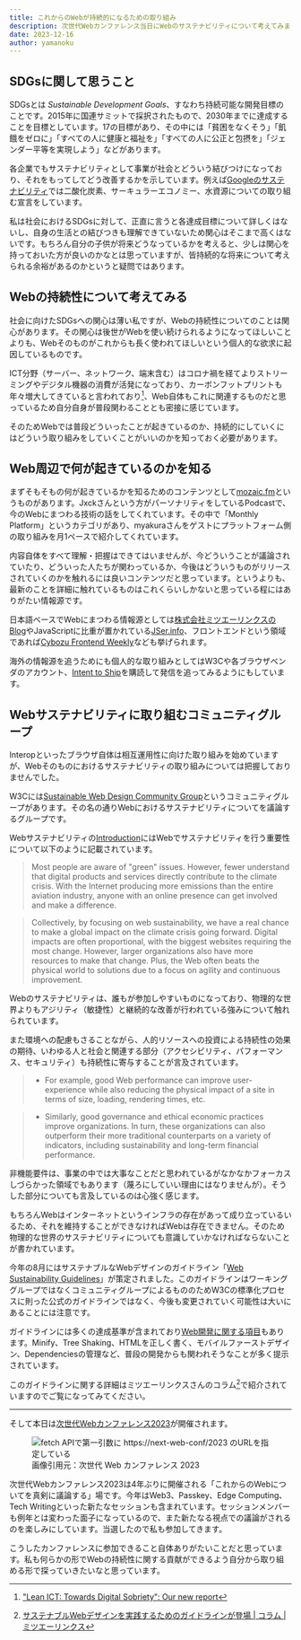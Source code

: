 ```yaml
---
title: これからのWebが持続的になるための取り組み
description: 次世代Webカンファレンス当日にWebのサステナビリティについて考えてみました
date: 2023-12-16
author: yamanoku
---
```


## SDGsに関して思うこと

SDGsとは _Sustainable Development Goals_、すなわち持続可能な開発目標のことです。2015年に国連サミットで採択されたもので、2030年までに達成することを目標としています。17の目標があり、その中には「貧困をなくそう」「飢餓をゼロに」「すべての人に健康と福祉を」「すべての人に公正と包摂を」「ジェンダー平等を実現しよう」などがあります。

各企業でもサステナビリティとして事業が社会とどういう結びつけになっており、それをもってしてどう改善するかを示しています。例えば[Googleのサステナビリティ](https://sustainability.google/intl/ja/commitments/)では二酸化炭素、サーキュラーエコノミー、水資源についての取り組む宣言をしています。

私は社会におけるSDGsに対して、正直に言うと各達成目標について詳しくはないし、自身の生活との結びつきも理解できていないため関心はそこまで高くはないです。もちろん自分の子供が将来どうなっているかを考えると、少しは関心を持っておいた方が良いのかなとは思っていますが、皆持続的な将来について考えられる余裕があるのかというと疑問ではあります。

## Webの持続性について考えてみる

社会に向けたSDGsへの関心は薄い私ですが、Webの持続性についてのことは関心があります。その関心は後世がWebを使い続けられるようになってほしいことよりも、Webそのものがこれからも長く使われてほしいという個人的な欲求に起因しているものです。

ICT分野（サーバー、ネットワーク、端末含む）はコロナ禍を経てよりストリーミングやデジタル機器の消費が活発になっており、カーボンフットプリントも年々増大してきていると言われており[^1]、Web自体もこれに関連するものだと思っているため自分自身が普段関わることとも密接に感じています。

[^1]: ["Lean ICT: Towards Digital Sobriety": Our new report](https://theshiftproject.org/en/article/lean-ict-our-new-report/)

そのためWebでは普段どういったことが起きているのか、持続的にしていくにはどういう取り組みをしていくことがいいのかを知っておく必要があります。

## Web周辺で何が起きているのかを知る

まずそもそもの何が起きているかを知るためのコンテンツとして[mozaic.fm](https://mozaic.fm/)というものがあります。Jxckさんという方がパーソナリティをしているPodcastで、今のWebにまつわる技術の話をしてくれています。その中で「Monthly Platform」というカテゴリがあり、myakuraさんをゲストにプラットフォーム側の取り組みを月1ペースで紹介してくれています。

内容自体をすべて理解・把握はできてはいませんが、今どういうことが議論されていたり、どういった人たちが関わっているか、今後はどういうものがリリースされていくのかを触れるには良いコンテンツだと思っています。というよりも、最新のことを詳細に触れているものはこれくらいしかないと思っている程にはありがたい情報源です。

日本語ベースでWebにまつわる情報源としては[株式会社ミツエーリンクスのBlog](https://www.mitsue.co.jp/knowledge/)やJavaScriptに比重が置かれている[JSer.info](https://jser.info/)、フロントエンドという領域であれば[Cybozu Frontend Weekly](https://zenn.dev/topics/cybozufrontendweek)なども挙げられます。

海外の情報源を追うためにも個人的な取り組みとしてはW3Cや各ブラウザベンダのアカウント、[Intent to Ship](https://botsin.space/@intenttoship)を購読して発信を追ってみるようにもしています。

## Webサステナビリティに取り組むコミュニティグループ

Interopといったブラウザ自体は相互運用性に向けた取り組みを始めていますが、Webそのものにおけるサステナビリティの取り組みについては把握しておりませんでした。

W3Cには[Sustainable Web Design Community Group](https://www.w3.org/community/sustyweb/)というコミュニティグループがあります。その名の通りWebにおけるサステナビリティについてを議論するグループです。

Webサステナビリティの[Introduction](https://w3c.github.io/sustyweb/intro.html)にはWebでサステナビリティを行う重要性について以下のように記載されています。

> Most people are aware of "green" issues. However, fewer understand that digital products and services directly contribute to the climate crisis. With the Internet producing more emissions than the entire aviation industry, anyone with an online presence can get involved and make a difference.

> Collectively, by focusing on web sustainability, we have a real chance to make a global impact on the climate crisis going forward. Digital impacts are often proportional, with the biggest websites requiring the most change. However, larger organizations also have more resources to make that change. Plus, the Web often beats the physical world to solutions due to a focus on agility and continuous improvement.

Webのサステナビリティは、誰もが参加しやすいものになっており、物理的な世界よりもアジリティ（敏捷性）と継続的な改善が行われている強みについて触れられています。

また環境への配慮もさることながら、人的リソースへの投資による持続性の効果の期待、いわゆる人と社会と関連する部分（アクセシビリティ、パフォーマンス、セキュリティ）も持続性に寄与することが言及されています。

> - For example, good Web performance can improve user-experience while also reducing the physical impact of a site in terms of size, loading, rendering times, etc.

> - Similarly, good governance and ethical economic practices improve organizations. In turn, these organizations can also outperform their more traditional counterparts on a variety of indicators, including sustainability and long-term financial performance.

非機能要件は、事業の中では大事なことだと思われているがなかなかフォーカスしづらかった領域でもあります（蔑ろにしていい理由にはなりませんが）。そうした部分についても言及しているのは心強く感じます。

もちろんWebはインターネットというインフラの存在があって成り立っているいるため、それを維持することができなければWebは存在できません。そのため物理的な世界のサステナビリティについても意識していかなければならないことが書かれています。

今年の8月にはサステナブルなWebデザインのガイドライン「[Web Sustainability Guidelines](https://w3c.github.io/sustyweb/)」が策定されました。このガイドラインはワーキンググループではなくコミュニティグループによるもののためW3Cの標準化プロセスに則った公式のガイドラインではなく、今後も変更されていく可能性は大いにあることには注意です。

ガイドラインには多くの達成基準が含まれており[Web開発に関する項目](https://w3c.github.io/sustyweb/#web-development)もあります。Minify、Tree Shaking、HTMLを正しく書く、モバイルファーストデザイン、Dependenciesの管理など、普段の開発からも関われそうなことが多く提示されています。

このガイドラインに関する詳細はミツエーリンクスさんのコラム[^2]で紹介されていますのでご覧になってみてください。

[^2]: [サステナブルWebデザインを実践するためのガイドラインが登場 | コラム | ミツエーリンクス](https://www.mitsue.co.jp/knowledge/column/20230926.html)

---

そして本日は[次世代Webカンファレンス2023](https://nextwebconf.connpass.com/event/300174/)が開催されます。

<figure>
  <img src="https://i.gyazo.com/f5b9f54a0220d41201bdde573a3e11c3.png" alt="fetch APIで第一引数に https://next-web-conf/2023 のURLを指定している">
  <figcaption>画像引用元：次世代 Web カンファレンス 2023</figcaption>
</figure>

次世代Webカンファレンス2023は4年ぶりに開催される「これからのWebについてを真剣に議論する」場です。今年はWeb3、Passkey、Edge Computing、Tech Writingといった新たなセッションも含まれています。セッションメンバーも例年とは変わった面子になっているので、また新たなる視点での議論がされるのを楽しみにしています。当選したので私も参加してきます。

こうしたカンファレンスに参加できること自体ありがたいことだと思っています。私も何らかの形でWebの持続性に関する貢献ができるよう自分から取り組める形で探っていきたいなと思っています。
